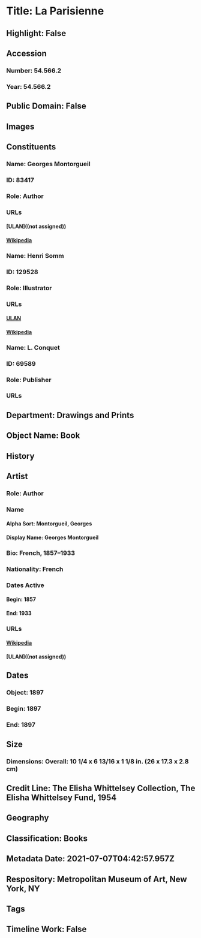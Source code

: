 # Title: La Parisienne
## Highlight: False
## Accession
### Number: 54.566.2
### Year: 54.566.2
## Public Domain: False
## Images
## Constituents
### Name: Georges Montorgueil
### ID: 83417
### Role: Author
### URLs
#### [ULAN]((not assigned))
#### [Wikipedia](https://www.wikidata.org/wiki/Q2013828)
### Name: Henri Somm
### ID: 129528
### Role: Illustrator
### URLs
#### [ULAN](http://vocab.getty.edu/page/ulan/500001392)
#### [Wikipedia](https://www.wikidata.org/wiki/Q1450980)
### Name: L. Conquet
### ID: 69589
### Role: Publisher
### URLs
## Department: Drawings and Prints
## Object Name: Book
## History
## Artist
### Role: Author
### Name
#### Alpha Sort: Montorgueil, Georges
#### Display Name: Georges Montorgueil
### Bio: French, 1857–1933
### Nationality: French
### Dates Active
#### Begin: 1857
#### End: 1933
### URLs
#### [Wikipedia](https://www.wikidata.org/wiki/Q2013828)
#### [ULAN]((not assigned))
## Dates
### Object: 1897
### Begin: 1897
### End: 1897
## Size
### Dimensions: Overall: 10 1/4 x 6 13/16 x 1 1/8 in. (26 x 17.3 x 2.8 cm)
## Credit Line: The Elisha Whittelsey Collection, The Elisha Whittelsey Fund, 1954
## Geography
## Classification: Books
## Metadata Date: 2021-07-07T04:42:57.957Z
## Respository: Metropolitan Museum of Art, New York, NY
## Tags
## Timeline Work: False